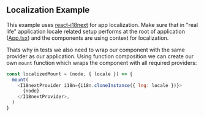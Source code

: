 ## Localization Example

This example uses [react-i18next](https://react.i18next.com/) for app localization. Make sure that in "real life" application locale related setup performs at the root of application ([App.tsx](./App.tsx)) and the components are using context for localization.

Thats why in tests we also need to wrap our component with the same provider as our application. Using function composition we can create our own `mount` function which wraps the component with all required providers:

```js
const localizedMount = (node, { locale }) => {
  mount(
    <I18nextProvider i18n={i18n.cloneInstance({ lng: locale })}>
      {node}
    </I18nextProvider>,
  )
}
```

